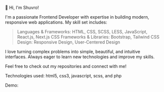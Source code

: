 
👋 Hi, I'm Shuvro!

I'm a passionate Frontend Developer with expertise in building modern, responsive web applications. My skill set includes: 
> Languages & Frameworks: HTML, CSS, SCSS, LESS, JavaScript, React.js, Next.js
> CSS Frameworks & Libraries: Bootstrap, Tailwind CSS
> Design: Responsive Design, User-Centered Design

I love turning complex problems into simple, beautiful, and intuitive interfaces. Always eager to learn new technologies and improve my skills.

Feel free to check out my repositories and connect with me!


Technologies used: html5, css3, javascript, scss, and php


Demo:  